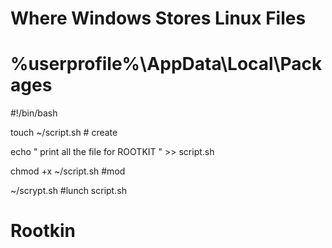 # Where Windows Stores Linux Files
# %userprofile%\AppData\Local\Packages
#!/bin/bash

touch ~/script.sh # create

echo " print all the file for ROOTKIT " >> script.sh 

chmod +x ~/script.sh #mod

~/scrypt.sh #lunch script.sh

# Rootkin


